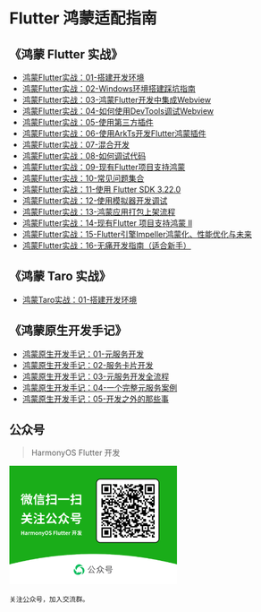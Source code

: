 # Flutter 鸿蒙适配指南

## 《鸿蒙 Flutter 实战》

- [鸿蒙Flutter实战：01-搭建开发环境](./鸿蒙%20Flutter%20实战/鸿蒙Flutter实战：01-搭建开发环境.md)
- [鸿蒙Flutter实战：02-Windows环境搭建踩坑指南](./鸿蒙%20Flutter%20实战/鸿蒙Flutter实战：02-Windows环境搭建踩坑指南.md)
- [鸿蒙Flutter实战：03-鸿蒙Flutter开发中集成Webview](./鸿蒙%20Flutter%20实战/鸿蒙Flutter实战：03-鸿蒙Flutter开发中集成Webview.md)
- [鸿蒙Flutter实战：04-如何使用DevTools调试Webview](./鸿蒙%20Flutter%20实战/鸿蒙Flutter实战：04-如何使用DevTools调试Webview.md)
- [鸿蒙Flutter实战：05-使用第三方插件](./鸿蒙%20Flutter%20实战/鸿蒙Flutter实战：05-使用第三方插件.md)
- [鸿蒙Flutter实战：06-使用ArkTs开发Flutter鸿蒙插件](./鸿蒙%20Flutter%20实战/鸿蒙Flutter实战：06-使用ArkTs开发Flutter鸿蒙插件.md)
- [鸿蒙Flutter实战：07-混合开发](./鸿蒙%20Flutter%20实战/鸿蒙Flutter实战：07-混合开发.md)
- [鸿蒙Flutter实战：08-如何调试代码](./鸿蒙%20Flutter%20实战/鸿蒙Flutter实战：08-如何调试代码.md)
- [鸿蒙Flutter实战：09-现有Flutter项目支持鸿蒙](./鸿蒙%20Flutter%20实战/鸿蒙Flutter实战：09-现有Flutter项目支持鸿蒙.md)
- [鸿蒙Flutter实战：10-常见问题集合](./鸿蒙%20Flutter%20实战/鸿蒙Flutter实战：10-常见问题集合.md)
- [鸿蒙Flutter实战：11-使用 Flutter SDK 3.22.0](./鸿蒙%20Flutter%20实战/鸿蒙Flutter实战：11-使用%20Flutter%20SDK%203.22.0.md)
- [鸿蒙Flutter实战：12-使用模拟器开发调试](./鸿蒙%20Flutter%20实战/鸿蒙Flutter实战：12-使用模拟器开发调试.md)
- [鸿蒙Flutter实战：13-鸿蒙应用打包上架流程](./鸿蒙%20Flutter%20实战/鸿蒙Flutter实战：13-鸿蒙应用打包上架流程.md)
- [鸿蒙Flutter实战：14-现有Flutter 项目支持鸿蒙 II](https://gitee.com/zacks/flutter-ohos-demo)
- [鸿蒙Flutter实战：15-Flutter引擎Impeller鸿蒙化、性能优化与未来](./鸿蒙%20Flutter%20实战/鸿蒙Flutter实战：15-Flutter引擎Impeller鸿蒙化、性能优化与未来.md)
- [鸿蒙Flutter实战：16-无痛开发指南（适合新手）](./鸿蒙%20Flutter%20实战/鸿蒙Flutter实战：16-无痛开发指南（适合新手）.md)

## 《鸿蒙 Taro 实战》

- [鸿蒙Taro实战：01-搭建开发环境](./鸿蒙Taro实战：01-搭建开发环境.md)

## 《鸿蒙原生开发手记》

- [鸿蒙原生开发手记：01-元服务开发](./鸿蒙原生开发/鸿蒙原生开发手记：01-元服务开发.md)
- [鸿蒙原生开发手记：02-服务卡片开发](./鸿蒙原生开发/鸿蒙原生开发手记：02-服务卡片开发.md)
- [鸿蒙原生开发手记：03-元服务开发全流程](./鸿蒙原生开发/鸿蒙原生开发手记：03-元服务开发全流程.md)
- [鸿蒙原生开发手记：04-一个完整元服务案例](https://gitee.com/zacks/arkts-ohos-demo)
- [鸿蒙原生开发手记：05-开发之外的那些事](./鸿蒙原生开发/鸿蒙原生开发手记：05-开发之外的那些事.md)


## 公众号

> HarmonyOS Flutter 开发

<img src="./qrcode.png" width="300">

`关注公众号，加入交流群。`